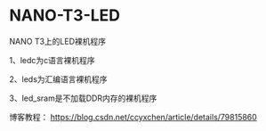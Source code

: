 # NANO-T3-LED
NANO T3上的LED裸机程序

1、ledc为c语言裸机程序

2、leds为汇编语言裸机程序

3、led_sram是不加载DDR内存的裸机程序

博客教程：
https://blog.csdn.net/ccyxchen/article/details/79815860
